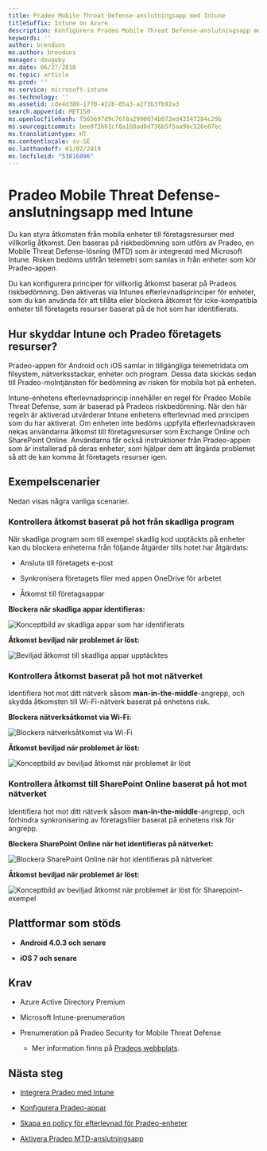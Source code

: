 ```yaml
---
title: Pradeo Mobile Threat Defense-anslutningsapp med Intune
titleSuffix: Intune on Azure
description: Konfigurera Pradeo Mobile Threat Defense-anslutningsapp med Intune.
keywords: ''
author: brenduns
ms.author: brenduns
manager: dougeby
ms.date: 06/27/2018
ms.topic: article
ms.prod: ''
ms.service: microsoft-intune
ms.technology: ''
ms.assetid: cde4d389-1770-4226-85a3-a2f3b3fb92a3
search.appverid: MET150
ms.openlocfilehash: f565697d9c76f8a2990074b072ed43547284c29b
ms.sourcegitcommit: bee072b61cf8a1b8ad8d736b5f5aa9bc526e07ec
ms.translationtype: HT
ms.contentlocale: sv-SE
ms.lasthandoff: 01/02/2019
ms.locfileid: "53816896"
---
```

# <a name="pradeo-mobile-threat-defense-connector-with-intune"></a>Pradeo Mobile Threat Defense-anslutningsapp med Intune

Du kan styra åtkomsten från mobila enheter till företagsresurser med villkorlig åtkomst. Den baseras på riskbedömning som utförs av Pradeo, en Mobile Threat Defense-lösning (MTD) som är integrerad med Microsoft Intune. Risken bedöms utifrån telemetri som samlas in från enheter som kör Pradeo-appen.

Du kan konfigurera principer för villkorlig åtkomst baserat på Pradeos riskbedömning. Den aktiveras via Intunes efterlevnadsprinciper för enheter, som du kan använda för att tillåta eller blockera åtkomst för icke-kompatibla enheter till företagets resurser baserat på de hot som har identifierats.

## <a name="how-do-intune-and-pradeo-help-protect-your-company-resources"></a>Hur skyddar Intune och Pradeo företagets resurser?

Pradeo-appen för Android och iOS samlar in tillgängliga telemetridata om filsystem, nätverksstackar, enheter och program. Dessa data skickas sedan till Pradeo-molntjänsten för bedömning av risken för mobila hot på enheten.

Intune-enhetens efterlevnadsprincip innehåller en regel för Pradeo Mobile Threat Defense, som är baserad på Pradeos riskbedömning. När den här regeln är aktiverad utvärderar Intune enhetens efterlevnad med principen som du har aktiverat. Om enheten inte bedöms uppfylla efterlevnadskraven nekas användarna åtkomst till företagsresurser som Exchange Online och SharePoint Online. Användarna får också instruktioner från Pradeo-appen som är installerad på deras enheter, som hjälper dem att åtgärda problemet så att de kan komma åt företagets resurser igen.

## <a name="sample-scenarios"></a>Exempelscenarier

Nedan visas några vanliga scenarier.

### <a name="control-access-based-on-threats-from-malicious-apps"></a>Kontrollera åtkomst baserat på hot från skadliga program

När skadliga program som till exempel skadlig kod upptäckts på enheter kan du blockera enheterna från följande åtgärder tills hotet har åtgärdats:

-   Ansluta till företagets e-post

-   Synkronisera företagets filer med appen OneDrive för arbetet

-   Åtkomst till företagsappar

**Blockera när skadliga appar identifieras:**

![Konceptbild av skadliga appar som har identifierats](./media/pradeo_maliciousapps_blocked.png)

**Åtkomst beviljad när problemet är löst:**

![Beviljad åtkomst till skadliga appar upptäcktes](./media/pradeo_maliciousapps_unblocked.png)

### <a name="control-access-based-on-threat-to-network"></a>Kontrollera åtkomst baserat på hot mot nätverket

Identifiera hot mot ditt nätverk såsom **man-in-the-middle**-angrepp, och skydda åtkomsten till Wi-Fi-nätverk baserat på enhetens risk.

**Blockera nätverksåtkomst via Wi-Fi:**

![Blockera nätverksåtkomst via Wi-Fi](./media/pradeo_network_wifi_blocked.png)

**Åtkomst beviljad när problemet är löst:**

![Konceptbild av beviljad åtkomst när problemet är löst](./media/pradeo_network_wifi_unblocked.png)

### <a name="control-access-to-sharepoint-online-based-on-threat-to-network"></a>Kontrollera åtkomst till SharePoint Online baserat på hot mot nätverket

Identifiera hot mot ditt nätverk såsom **man-in-the-middle**-angrepp, och förhindra synkronisering av företagsfiler baserat på enhetens risk för angrepp.

**Blockera SharePoint Online när hot identifieras på nätverket:**

![Blockera SharePoint Online när hot identifieras på nätverket](./media/pradeo_network_spo_blocked.png)

**Åtkomst beviljad när problemet är löst:**

![Konceptbild av beviljad åtkomst när problemet är löst för Sharepoint-exempel](./media/pradeo_network_spo_unblocked.png)

## <a name="supported-platforms"></a>Plattformar som stöds

-   **Android 4.0.3 och senare**

-   **iOS 7 och senare**

## <a name="prerequisites"></a>Krav

-   Azure Active Directory Premium

-   Microsoft Intune-prenumeration

-   Prenumeration på Pradeo Security for Mobile Threat Defense

    -   Mer information finns på [Pradeos webbplats](https://www.pradeo.com/en-US/mobile-threat-protection).

## <a name="next-steps"></a>Nästa steg

- [Integrera Pradeo med Intune](pradeo-mtd-connector-integration.md)

- [Konfigurera Pradeo-appar](mtd-apps-ios-app-configuration-policy-add-assign.md)

- [Skapa en policy för efterlevnad för Pradeo-enheter](mtd-device-compliance-policy-create.md)

- [Aktivera Pradeo MTD-anslutningsapp](mtd-connector-enable.md)